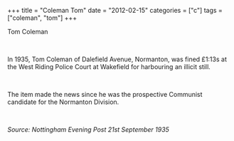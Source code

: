 +++
title = "Coleman Tom"
date = "2012-02-15"
categories = ["c"]
tags = ["coleman", "tom"]
+++

Tom Coleman

 

In 1935, Tom Coleman of Dalefield Avenue, Normanton, was fined £1:13s at the West Riding Police Court at Wakefield for harbouring an illicit still.

 

The item made the news since he was the prospective Communist candidate for the Normanton Division.

 

_Source: Nottingham Evening Post 21st September 1935_
